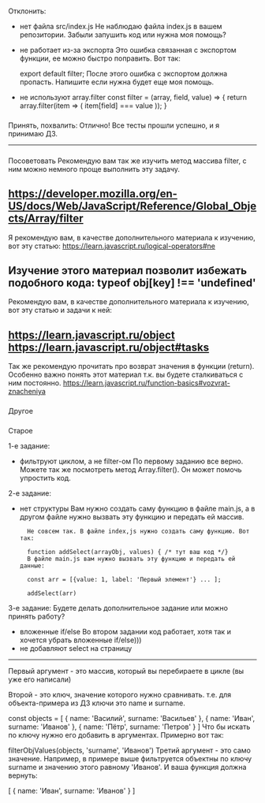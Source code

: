 ###
Отклонить:
- нет файла src/index.js
Не наблюдаю файла index.js в вашем репозитории. Забыли запушить код или нужна моя помощь?

- не работает из-за экспорта
    Это ошибка связанная с экспортом функции, ее можно быстро поправить. Вот так:

    export default filter;
    После этого ошибка с экспортом должна пропасть. Напишите если нужна будет еще моя помощь.

- не используют array.filter
const filter = (array, field, value) => {
    return array.filter(item => (
        item[field] === value
    ));
}

###
Принять, похвалить:
Отлично! Все тесты прошли успешно, и я принимаю ДЗ.


---

###
Посоветовать
Рекомендую вам так же изучить метод массива filter, с ним можно немного проще выполнить эту задачу.

https://developer.mozilla.org/en-US/docs/Web/JavaScript/Reference/Global_Objects/Array/filter
---

Я рекомендую вам, в качестве дополнительного материала к изучению, вот эту статью:
https://learn.javascript.ru/logical-operators#ne

Изучение этого материал позволит избежать подобного кода:
typeof obj[key] !== 'undefined'
---
Рекомендую вам, в качестве дополнительного материала к изучению, вот эту статью и задачи к ней:

https://learn.javascript.ru/object
https://learn.javascript.ru/object#tasks
---
Так же рекомендую прочитать про возврат значения в функции (return). Особенно важно понять этот материал т.к. вы будете сталкиваться с ним постоянно.
https://learn.javascript.ru/function-basics#vozvrat-znacheniya


###
Другое




###
Старое

1-е задание:
- фильтруют циклом, а не filter-ом
    По первому заданию все верно. Можете так же посмотреть метод Array.filter(). Он может помочь упростить код.

2-е задание:
- нет структуры
    Вам нужно создать саму функцию в файле main.js, а в другом файле нужно вызвать эту функцию и передать ей массив.

        Не совсем так. В файле index,js нужно создать саму функцию. Вот так:

        function addSelect(arrayObj, values) { /* тут ваш код */}
        В файле main.js вам нужно вызвать эту функцию и передать ей данные:

        const arr = [{value: 1, label: 'Первый элемент'} ... ];

        addSelect(arr)

3-е задание:
Будете делать дополнительное задание или можно принять работу?

- вложенные if/else
    Во втором задании код работает, хотя так и хочется убрать вложенные if/else)))
- не добавляют select на страницу

---
Первый аргумент - это массив, который вы перебираете в цикле (вы уже его написали)

Второй - это ключ, значение которого нужно сравнивать. т.е. для объекта-примера из ДЗ ключи это name и surname.

const objects = [
  { name: 'Василий', surname: 'Васильев' },
  { name: 'Иван', surname: 'Иванов' },
  { name: 'Пётр', surname: 'Петров' }
]
Что бы искать по ключу нужно его добавить в аргументах. Примерно вот так:

filterObjValues(objects, 'surname', 'Иванов')
Третий аргумент - это само значение.  Например, в примере выше фильтруется объектны по ключу surname и значению этого равному 'Иванов'. И ваша функция должна вернуть:

[
 { name: 'Иван', surname: 'Иванов' }
]

